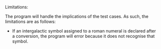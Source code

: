 Limitations:

The program will handle the implications of the test cases. As such, the limitations are as follows:

* If an intergalactic symbol assigned to a roman numeral is declared after a conversion, the program will error because it does not recognise that symbol.
